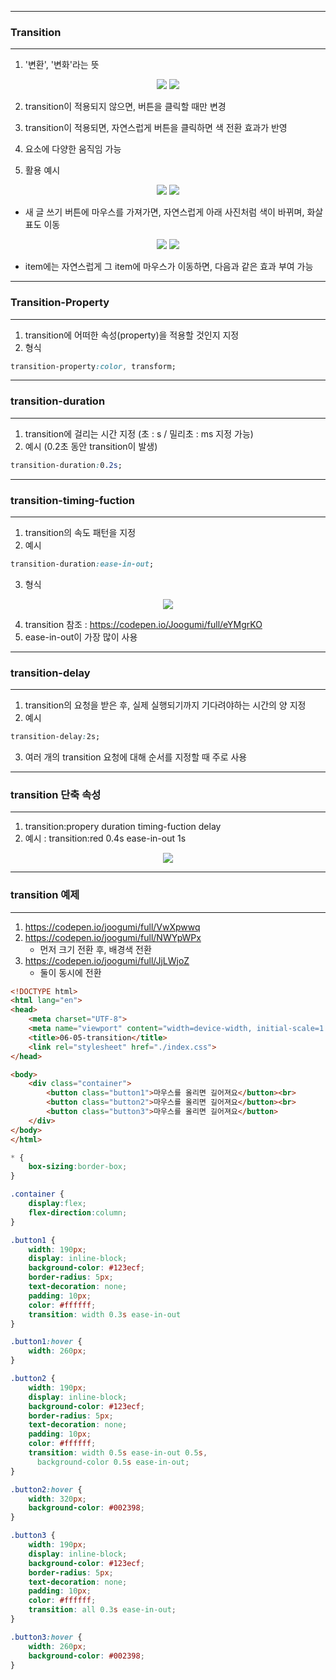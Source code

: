 -----
### Transition
-----
1. '변환', '변화'라는 뜻

<div align = "center">
<img src="https://github.com/sooyounghan/Web/assets/34672301/f8b890d6-8e68-4ed6-b0ed-72adbceb4f9d">
<img src="https://github.com/sooyounghan/Web/assets/34672301/a8362081-e5b0-4461-b925-cbf6116acb73">
</div>

2. transition이 적용되지 않으면, 버튼을 클릭할 때만 변경
3. transition이 적용되면, 자연스럽게 버튼을 클릭하면 색 전환 효과가 반영

4. 요소에 다양한 움직임 가능

5. 활용 예시
<div align = "center">
<img src="https://github.com/sooyounghan/Web/assets/34672301/6486170e-94eb-4c59-af7e-0ac863b0e37a">
<img src="https://github.com/sooyounghan/Web/assets/34672301/7e8b3885-e3ff-4196-8ada-3a1f72e7be8d">
</div>

  - 새 글 쓰기 버튼에 마우스를 가져가면, 자연스럽게 아래 사진처럼 색이 바뀌며, 화살표도 이동

<div align = "center">
<img src="https://github.com/sooyounghan/Web/assets/34672301/6486170e-94eb-4c59-af7e-0ac863b0e37a">
<img src="https://github.com/sooyounghan/Web/assets/34672301/7e8b3885-e3ff-4196-8ada-3a1f72e7be8d">
</div>

  - item에는 자연스럽게 그 item에 마우스가 이동하면, 다음과 같은 효과 부여 가능

-----
### Transition-Property
-----
1. transition에 어떠한 속성(property)을 적용할 것인지 지정
2. 형식
```css
transition-property:color, transform;
```

-----
### transition-duration
-----
1. transition에 걸리는 시간 지정 (초 : s / 밀리초 : ms 지정 가능)
2. 예시 (0.2초 동안 transition이 발생)
```css
transition-duration:0.2s;
```

-----
### transition-timing-fuction
-----
1. transition의 속도 패턴을 지정
2. 예시
```css
transition-duration:ease-in-out;
```
3. 형식
<div align = "center">
<img src="https://github.com/sooyounghan/Web/assets/34672301/69b10034-cadd-4a6a-a761-a9d30b5e8a59">
</div>

4. transition 참조 : https://codepen.io/Joogumi/full/eYMgrKO
5. ease-in-out이 가장 많이 사용

-----
### transition-delay
-----
1. transition의 요청을 받은 후, 실제 실행되기까지 기다려야하는 시간의 양 지정
2. 예시
```css
transition-delay:2s;
```

3. 여러 개의 transition 요청에 대해 순서를 지정할 때 주로 사용

-----
### transition 단축 속성
-----
1. transition:propery duration timing-fuction delay
2. 예시 : transition:red 0.4s ease-in-out 1s
<div align = "center">
<img src="https://github.com/sooyounghan/Web/assets/34672301/26ed45c3-f5c8-44c6-8bdc-58f5d5fc9667">
</div>

----
### transition 예제
----
1. https://codepen.io/joogumi/full/VwXpwwq
2. https://codepen.io/joogumi/full/NWYpWPx
   - 먼저 크기 전환 후, 배경색 전환
4. https://codepen.io/joogumi/full/JjLWjoZ
   - 둘이 동시에 전환
   
```html
<!DOCTYPE html>
<html lang="en">
<head>
    <meta charset="UTF-8">
    <meta name="viewport" content="width=device-width, initial-scale=1.0">
    <title>06-05-transition</title>
    <link rel="stylesheet" href="./index.css">
</head>

<body>
    <div class="container">
        <button class="button1">마우스를 올리면 길어져요</button><br>    
        <button class="button2">마우스를 올리면 길어져요</button><br>
        <button class="button3">마우스를 올리면 길어져요</button>
    </div>
</body>
</html>
```

```css
* {
    box-sizing:border-box;
}

.container {
    display:flex;
    flex-direction:column;
}

.button1 {
    width: 190px;
    display: inline-block;
    background-color: #123ecf;
    border-radius: 5px;
    text-decoration: none;
    padding: 10px;
    color: #ffffff;
    transition: width 0.3s ease-in-out
}

.button1:hover {
    width: 260px;
}

.button2 {
    width: 190px;
    display: inline-block;
    background-color: #123ecf;
    border-radius: 5px;
    text-decoration: none;
    padding: 10px;
    color: #ffffff;
    transition: width 0.5s ease-in-out 0.5s,
      background-color 0.5s ease-in-out;
}

.button2:hover {
    width: 320px;
    background-color: #002398;
}

.button3 {
    width: 190px;
    display: inline-block;
    background-color: #123ecf;
    border-radius: 5px;
    text-decoration: none;
    padding: 10px;
    color: #ffffff;
    transition: all 0.3s ease-in-out;
}

.button3:hover {
    width: 260px;
    background-color: #002398;
}
```
